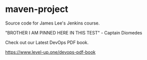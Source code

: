 # maven-project
Source code for James Lee's Jenkins course.

"BROTHER I AM PINNED HERE IN THIS TEST" - Captain Diomedes

Check out our Latest DevOps PDF book.

https://www.level-up.one/devops-pdf-book
